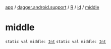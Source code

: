 [app](../../../index.md) / [dagger.android.support](../../index.md) / [R](../index.md) / [id](index.md) / [middle](./middle.md)

# middle

`static val middle: `[`Int`](https://kotlinlang.org/api/latest/jvm/stdlib/kotlin/-int/index.html)
`static val middle: `[`Int`](https://kotlinlang.org/api/latest/jvm/stdlib/kotlin/-int/index.html)